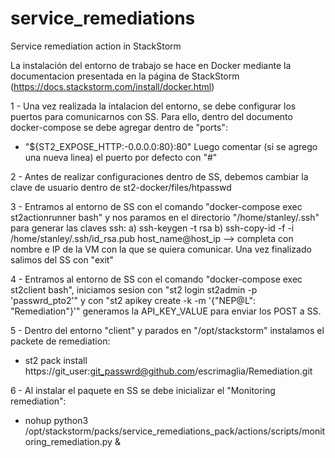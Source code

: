 # service_remediations
Service remediation action in StackStorm

La instalación del entorno de trabajo se hace en Docker mediante la documentacion presentada en la página de StackStorm (https://docs.stackstorm.com/install/docker.html)

1 - Una vez realizada la intalacion del entorno, se debe configurar los puertos para comunicarnos con SS. Para ello, dentro del documento docker-compose se debe agregar dentro de "ports":
- "${ST2_EXPOSE_HTTP:-0.0.0.0:80}:80"
Luego comentar (si se agrego una nueva linea) el puerto por defecto con "#"

2 - Antes de realizar configuraciones dentro de SS, debemos cambiar la clave de usuario dentro de st2-docker/files/htpasswd

3 - Entramos al entorno de SS con el comando "docker-compose exec st2actionrunner bash" y nos paramos en el directorio "/home/stanley/.ssh" para generar las claves ssh:
a) ssh-keygen -t rsa
b) ssh-copy-id -f -i /home/stanley/.ssh/id_rsa.pub host_name@host_ip  --> completa con nombre e IP de la VM con la que se quiera comunicar. Una vez finalizado salimos del SS con "exit"

4 - Entramos al entorno de SS con el comando "docker-compose exec st2client bash", iniciamos sesion con "st2 login st2admin -p 'passwrd_pto2'" y con "st2 apikey create -k -m '{"NEP@L": "Remediation"}'" generamos la API_KEY_VALUE para enviar los POST a SS.

5 - Dentro del entorno "client" y parados en "/opt/stackstorm" instalamos el packete de remediation:
-  st2 pack install https://git_user:git_passwrd@github.com/escrimaglia/Remediation.git

6 - Al instalar el paquete en SS se debe inicializar el "Monitoring remediation":
- nohup python3 /opt/stackstorm/packs/service_remediations_pack/actions/scripts/monitoring_remediation.py &
